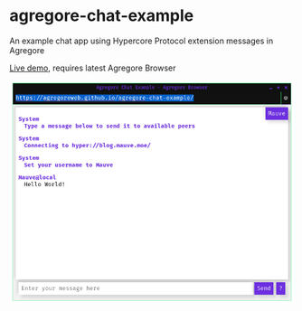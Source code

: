 # agregore-chat-example
An example chat app using Hypercore Protocol extension messages in Agregore

[Live demo](https://agregoreweb.github.io/agregore-chat-example/), requires latest Agregore Browser

![Screenshot of chat app in Agregore Browser](screenshot.png)
